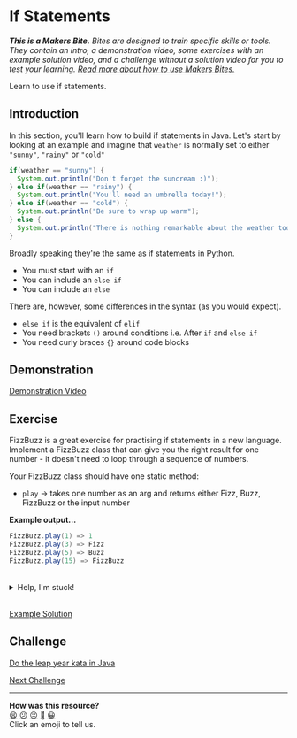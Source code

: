 # If Statements

_**This is a Makers Bite.** Bites are designed to train specific skills or
tools. They contain an intro, a demonstration video, some exercises with an
example solution video, and a challenge without a solution video for you to test
your learning. [Read more about how to use Makers
Bites.](https://github.com/makersacademy/course/blob/main/labels/bites.md)_

Learn to use if statements.

## Introduction

In this section, you'll learn how to build if statements in Java. Let's start by looking at an example and imagine that `weather` is normally set to either `"sunny"`, `"rainy"` or `"cold"`

```java
if(weather == "sunny") {
  System.out.println("Don't forget the suncream :)");
} else if(weather == "rainy") {
  System.out.println("You'll need an umbrella today!");
} else if(weather == "cold") {
  System.out.println("Be sure to wrap up warm");
} else {
  System.out.println("There is nothing remarkable about the weather today. What shall we talk about instead?")
}
```

Broadly speaking they're the same as if statements in Python.

- You must start with an `if`
- You can include an `else if`
- You can include an `else`

There are, however, some differences in the syntax (as you would expect).
- `else if` is the equivalent of `elif`
- You need brackets `()` around conditions i.e. After `if` and `else if`
- You need curly braces `{}` around code blocks

## Demonstration

<!-- OMITTED -->

[Demonstration Video]()

## Exercise

FizzBuzz is a great exercise for practising if statements in a new language. Implement a FizzBuzz class that can give you the right result for one number - it doesn't need to loop through a sequence of numbers.

Your FizzBuzz class should have one static method:
* `play` -> takes one number as an arg and returns either Fizz, Buzz, FizzBuzz or the input number

**Example output...**

```java
FizzBuzz.play(1) => 1
FizzBuzz.play(3) => Fizz
FizzBuzz.play(5) => Buzz
FizzBuzz.play(15) => FizzBuzz
```

<br>
<details>
  <summary>Help, I'm stuck!</summary>

  <p>
    If you want to see a solution, watch the video below. If you want a hint, read on.
  </p>
  <p>
    Your <code>play</code> method has to return either an Integer or a String. Can you represent a String using a number (in a way that is meaningful to humans)? That could be tricky! Could you represent an Integer using a String? Yes, you could! The Integer could be represented as the String "1". So, in Java, how do you convert an Integer to a String? If you can do that, you can ensure that <code>play</code> will always return a String.
  </p>

</details>
<br>

[Example Solution]()

## Challenge

[Do the leap year kata in Java](https://github.com/makersacademy/skills-workshops/tree/main/process_review/exercises/leap_years)


[Next Challenge](10_loops_bite.md)

<!-- BEGIN GENERATED SECTION DO NOT EDIT -->

---

**How was this resource?**  
[😫](https://airtable.com/shrUJ3t7KLMqVRFKR?prefill_Repository=makersacademy%2Fjava-fundamentals-with-intellij&prefill_File=out%2Fproduction%2Fjava_fundamentals_with_intellij%2Fbites%2F09_ifs_bite.md&prefill_Sentiment=😫) [😕](https://airtable.com/shrUJ3t7KLMqVRFKR?prefill_Repository=makersacademy%2Fjava-fundamentals-with-intellij&prefill_File=out%2Fproduction%2Fjava_fundamentals_with_intellij%2Fbites%2F09_ifs_bite.md&prefill_Sentiment=😕) [😐](https://airtable.com/shrUJ3t7KLMqVRFKR?prefill_Repository=makersacademy%2Fjava-fundamentals-with-intellij&prefill_File=out%2Fproduction%2Fjava_fundamentals_with_intellij%2Fbites%2F09_ifs_bite.md&prefill_Sentiment=😐) [🙂](https://airtable.com/shrUJ3t7KLMqVRFKR?prefill_Repository=makersacademy%2Fjava-fundamentals-with-intellij&prefill_File=out%2Fproduction%2Fjava_fundamentals_with_intellij%2Fbites%2F09_ifs_bite.md&prefill_Sentiment=🙂) [😀](https://airtable.com/shrUJ3t7KLMqVRFKR?prefill_Repository=makersacademy%2Fjava-fundamentals-with-intellij&prefill_File=out%2Fproduction%2Fjava_fundamentals_with_intellij%2Fbites%2F09_ifs_bite.md&prefill_Sentiment=😀)  
Click an emoji to tell us.

<!-- END GENERATED SECTION DO NOT EDIT -->
